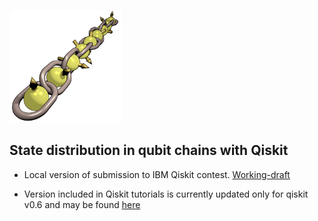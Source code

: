 ![Logo](img/quchain_logo.png)

## State distribution in qubit chains with Qiskit

- Local version of submission to IBM Qiskit contest. 
  [Working-draft](https://github.com/qubeat/quchain/tree/master/IBM-QE/qiskit-simulator)

- Version included in Qiskit tutorials is currently updated only for qiskit v0.6 and may be found 
  [here](https://github.com/Qiskit/qiskit-tutorials/tree/master/community/awards/teach_me_qiskit_2018/state_distribution_in_qubit_chains) 

